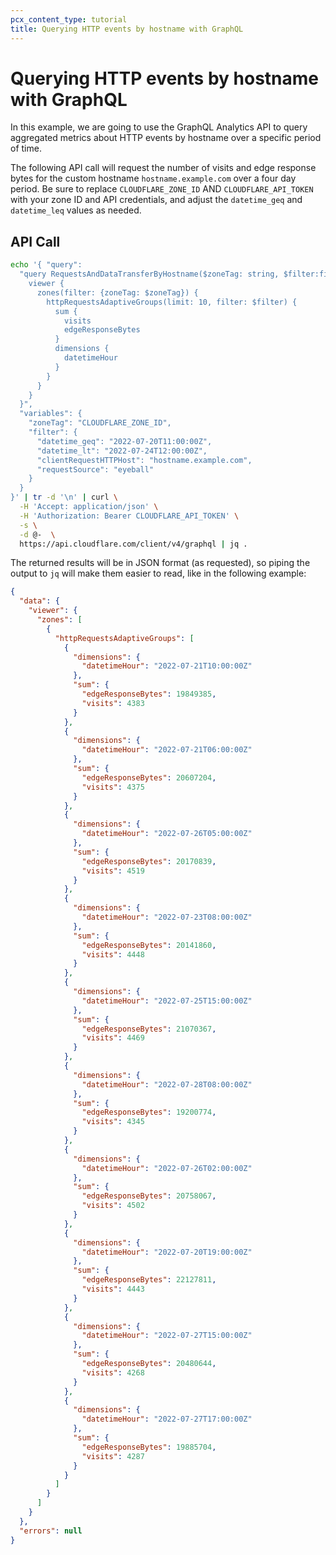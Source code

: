 ```yaml
---
pcx_content_type: tutorial
title: Querying HTTP events by hostname with GraphQL
---
```

 
# Querying HTTP events by hostname with GraphQL
 
In this example, we are going to use the GraphQL Analytics API to query aggregated metrics about HTTP events by hostname over a specific period of time.
 
The following API call will request the number of visits and edge response bytes for the custom hostname `hostname.example.com` over a four day period. Be sure to replace `CLOUDFLARE_ZONE_ID` AND `CLOUDFLARE_API_TOKEN` with your zone ID and API credentials, and adjust the `datetime_geq` and `datetime_leq` values as needed.
 
## API Call
 
```bash
echo '{ "query":
  "query RequestsAndDataTransferByHostname($zoneTag: string, $filter:filter) {
    viewer {
      zones(filter: {zoneTag: $zoneTag}) {
        httpRequestsAdaptiveGroups(limit: 10, filter: $filter) {
          sum {
            visits
            edgeResponseBytes
          }
          dimensions {
            datetimeHour
          }
        }
      }
    }
  }",
  "variables": {
    "zoneTag": "CLOUDFLARE_ZONE_ID",
    "filter": {
      "datetime_geq": "2022-07-20T11:00:00Z",
      "datetime_lt": "2022-07-24T12:00:00Z",
      "clientRequestHTTPHost": "hostname.example.com",
      "requestSource": "eyeball"
    }
  }
}' | tr -d '\n' | curl \
  -H 'Accept: application/json' \
  -H 'Authorization: Bearer CLOUDFLARE_API_TOKEN' \
  -s \
  -d @-  \
  https://api.cloudflare.com/client/v4/graphql | jq .
```
 
The returned results will be in JSON format (as requested), so piping the output to `jq` will make them easier to read, like in the following example:
 
```json
{
  "data": {
    "viewer": {
      "zones": [
        {
          "httpRequestsAdaptiveGroups": [
            {
              "dimensions": {
                "datetimeHour": "2022-07-21T10:00:00Z"
              },
              "sum": {
                "edgeResponseBytes": 19849385,
                "visits": 4383
              }
            },
            {
              "dimensions": {
                "datetimeHour": "2022-07-21T06:00:00Z"
              },
              "sum": {
                "edgeResponseBytes": 20607204,
                "visits": 4375
              }
            },
            {
              "dimensions": {
                "datetimeHour": "2022-07-26T05:00:00Z"
              },
              "sum": {
                "edgeResponseBytes": 20170839,
                "visits": 4519
              }
            },
            {
              "dimensions": {
                "datetimeHour": "2022-07-23T08:00:00Z"
              },
              "sum": {
                "edgeResponseBytes": 20141860,
                "visits": 4448
              }
            },
            {
              "dimensions": {
                "datetimeHour": "2022-07-25T15:00:00Z"
              },
              "sum": {
                "edgeResponseBytes": 21070367,
                "visits": 4469
              }
            },
            {
              "dimensions": {
                "datetimeHour": "2022-07-28T08:00:00Z"
              },
              "sum": {
                "edgeResponseBytes": 19200774,
                "visits": 4345
              }
            },
            {
              "dimensions": {
                "datetimeHour": "2022-07-26T02:00:00Z"
              },
              "sum": {
                "edgeResponseBytes": 20758067,
                "visits": 4502
              }
            },
            {
              "dimensions": {
                "datetimeHour": "2022-07-20T19:00:00Z"
              },
              "sum": {
                "edgeResponseBytes": 22127811,
                "visits": 4443
              }
            },
            {
              "dimensions": {
                "datetimeHour": "2022-07-27T15:00:00Z"
              },
              "sum": {
                "edgeResponseBytes": 20480644,
                "visits": 4268
              }
            },
            {
              "dimensions": {
                "datetimeHour": "2022-07-27T17:00:00Z"
              },
              "sum": {
                "edgeResponseBytes": 19885704,
                "visits": 4287
              }
            }
          ]
        }
      ]
    }
  },
  "errors": null
}
```
 
